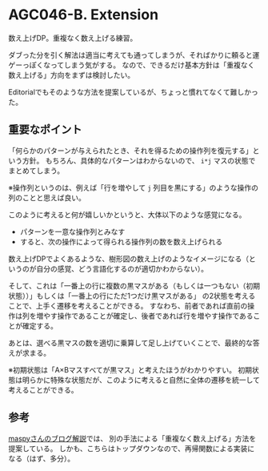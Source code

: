 # AGC046-B. Extension

数え上げDP。重複なく数え上げる練習。

ダブった分を引く解法は適当に考えても通ってしまうが、そればかりに頼ると運ゲーっぽくなってしまう気がする。
なので、できるだけ基本方針は「重複なく数え上げる」方向をまずは検討したい。

Editorialでもそのような方法を提案しているが、ちょっと慣れてなくて難しかった。

## 重要なポイント

「何らかのパターンが与えられたとき、それを得るための操作列を復元する」という方針。
もちろん、具体的なパターンはわからないので、 `i*j` マスの状態でまとめてしまう。

※操作列というのは、例えば「行を増やして `j` 列目を黒にする」のような操作の列のことと思えば良い。

このように考えると何が嬉しいかというと、大体以下のような感覚になる。

- パターンを一意な操作列とみなす
- すると、次の操作によって得られる操作列の数を数え上げられる

数え上げDPでよくあるような、樹形図の数え上げのようなイメージになる（というのが自分の感覚、どう言語化するのが適切かわからない）。

そして、これは「一番上の行に複数の黒マスがある（もしくは一つもない（初期状態））」もしくは「一番上の行にただ1つだけ黒マスがある」
の2状態を考えることで、上手く遷移を考えることができる。
すなわち、前者であれば直前の操作は列を増やす操作であることが確定し、後者であれば行を増やす操作であることが確定する。

あとは、選べる黒マスの数を適切に乗算して足し上げていくことで、最終的な答えが求まる。

※初期状態は「A×Bマスすべてが黒マス」と考えたほうがわかりやすい。
初期状態は明らかに特殊な状態だが、このように考えると自然に全体の遷移を統一して考えることができる。

## 参考

[maspyさんのブログ解説](https://maspypy.com/atcoder-%E5%8F%82%E5%8A%A0%E6%84%9F%E6%83%B3-2020-06-20agc046)では、
別の手法による「重複なく数え上げる」方法を提案している。
しかも、こちらはトップダウンなので、再帰関数による実装になる（はず、多分）。
